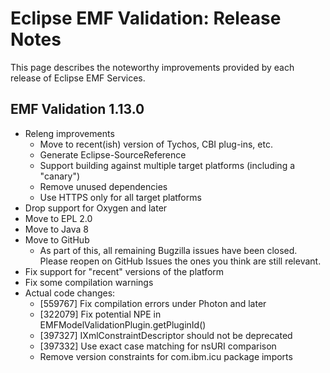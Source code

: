 # Eclipse EMF Validation: Release Notes

This page describes the noteworthy improvements provided by each release of Eclipse EMF Services.

## EMF Validation 1.13.0

* Releng improvements
  * Move to recent(ish) version of Tychos, CBI plug-ins, etc.
  * Generate Eclipse-SourceReference
  * Support building against multiple target platforms (including a "canary")
  * Remove unused dependencies
  * Use HTTPS only for all target platforms
* Drop support for Oxygen and later
* Move to EPL 2.0
* Move to Java 8
* Move to GitHub
  * As part of this, all remaining Bugzilla issues have been closed. Please reopen on GitHub Issues the ones you think are still relevant.
* Fix support for "recent" versions of the platform
* Fix some compilation warnings
* Actual code changes:
  * [559767] Fix compilation errors under Photon and later
  * [322079] Fix potential NPE in EMFModelValidationPlugin.getPluginId()
  * [397327] IXmlConstraintDescriptor should not be deprecated
  * [397332] Use exact case matching for nsURI comparison
  * Remove version constraints for com.ibm.icu package imports
